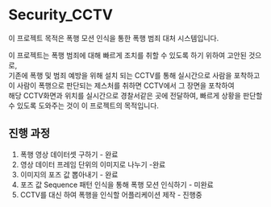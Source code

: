 # Security_CCTV


이 프로젝트 목적은 폭행 모션 인식을 통한 폭행 범죄 대처 시스템입니다. <br/>

이 프로젝트는 폭행 범죄에 대해 빠르게 조치를 취할 수 있도록 하기 위하여 고안된 것으로, <br/>
기존에 폭행 및 범죄 예방을 위해 설치 되는 CCTV를 통해 실시간으로 사람을 포착하고 <br/>
이 사람이 폭행으로 판단되는 제스처를 취하면 CCTV에서 그 장면을 포착하여 <br/>
해당 CCTV화면과 위치를 실시간으로 경찰서같은 곳에 전달하여, 빠르게 상황을 판단할 수 있도록 도와주는 것이 이 프로젝트의 목적입니다. <br/>


## 진행 과정

1. 폭행 영상 데이터셋 구하기 - 완료
2. 영상 데이터 프레임 단위의 이미지로 나누기 -완료
3. 이미지의 포즈 값 뽑아내기 - 완료
4. 포즈 값 Sequence 패턴 인식을 통해 폭행 모션 인식하기 - 미완료
5. CCTV를 대신 하여 폭행을 인식할 어플리케이션 제작 - 진행중